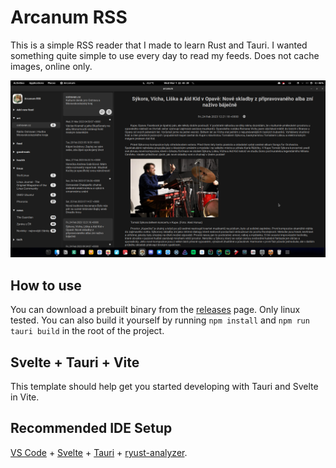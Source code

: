 # Arcanum RSS

This is a simple RSS reader that I made to learn Rust and Tauri. I wanted something quite simple to use every day to read my feeds. Does not cache images, online only.

![img](screen.png)

## How to use
You can download a prebuilt binary from the [releases](https://github.com/dhonus/arcanum/releases) page. Only linux tested. 
You can also build it yourself by running `npm install` and  `npm run tauri build` in the root of the project.

## Svelte + Tauri + Vite
This template should help get you started developing with Tauri and Svelte in Vite.

## Recommended IDE Setup

[VS Code](https://code.visualstudio.com/) + [Svelte](https://marketplace.visualstudio.com/items?itemName=svelte.svelte-vscode) + [Tauri](https://marketplace.visualstudio.com/items?itemName=tauri-apps.tauri-vscode) + [ryust-analyzer](https://marketplace.visualstudio.com/items?itemName=rust-lang.rust-analyzer).
